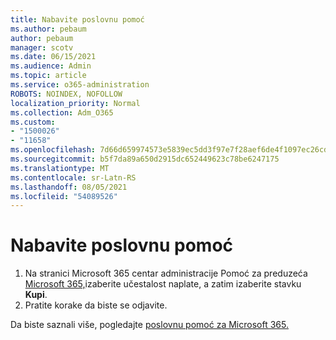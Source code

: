 ```yaml
---
title: Nabavite poslovnu pomoć
ms.author: pebaum
author: pebaum
manager: scotv
ms.date: 06/15/2021
ms.audience: Admin
ms.topic: article
ms.service: o365-administration
ROBOTS: NOINDEX, NOFOLLOW
localization_priority: Normal
ms.collection: Adm_O365
ms.custom:
- "1500026"
- "11658"
ms.openlocfilehash: 7d66d659974573e5839ec5dd3f97e7f28aef6de4f1097ec26cd3df9b00495de5
ms.sourcegitcommit: b5f7da89a650d2915dc652449623c78be6247175
ms.translationtype: MT
ms.contentlocale: sr-Latn-RS
ms.lasthandoff: 08/05/2021
ms.locfileid: "54089526"
---
```

# <a name="get-business-assist"></a>Nabavite poslovnu pomoć

1. Na stranici Microsoft 365 centar administracije Pomoć za preduzeća [Microsoft 365,](https://go.microsoft.com/fwlink/p/?linkid=2158423)izaberite učestalost naplate, a zatim izaberite stavku **Kupi**.
2. Pratite korake da biste se odjavite.

Da biste saznali više, pogledajte [poslovnu pomoć za Microsoft 365.](/microsoft-365/admin/misc/business-assist)